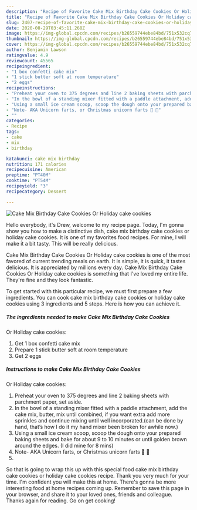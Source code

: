 ```yaml
---
description: "Recipe of Favorite Cake Mix Birthday Cake Cookies Or Holiday cake cookies"
title: "Recipe of Favorite Cake Mix Birthday Cake Cookies Or Holiday cake cookies"
slug: 2407-recipe-of-favorite-cake-mix-birthday-cake-cookies-or-holiday-cake-cookies
date: 2020-08-29T03:45:11.268Z
image: https://img-global.cpcdn.com/recipes/b26559744ebe84bd/751x532cq70/cake-mix-birthday-cake-cookies-or-holiday-cake-cookies-recipe-main-photo.jpg
thumbnail: https://img-global.cpcdn.com/recipes/b26559744ebe84bd/751x532cq70/cake-mix-birthday-cake-cookies-or-holiday-cake-cookies-recipe-main-photo.jpg
cover: https://img-global.cpcdn.com/recipes/b26559744ebe84bd/751x532cq70/cake-mix-birthday-cake-cookies-or-holiday-cake-cookies-recipe-main-photo.jpg
author: Benjamin Lawson
ratingvalue: 4.9
reviewcount: 45565
recipeingredient:
- "1 box confetti cake mix"
- "1 stick butter soft at room temperature"
- "2 eggs"
recipeinstructions:
- "Preheat your oven to 375 degrees and line 2 baking sheets with parchment paper, set aside."
- "In the bowl of a standing mixer fitted with a paddle attachment, add the cake mix, butter, mix until combined, if you want extra add more sprinkles and continue mixing until well incorporated.(can be done by hand, that’s how I do it my hand mixer been broken for awhile now.)"
- "Using a small ice cream scoop, scoop the dough onto your prepared baking sheets and bake for about 9 to 10 minutes or until golden brown around the edges. (I did mine for 8 mins)"
- "Note- AKA Unicorn farts, or Christmas unicorn farts 🦄 💨"
- ""
categories:
- Recipe
tags:
- cake
- mix
- birthday

katakunci: cake mix birthday 
nutrition: 171 calories
recipecuisine: American
preptime: "PT40M"
cooktime: "PT54M"
recipeyield: "3"
recipecategory: Dessert

---
```



![Cake Mix Birthday Cake Cookies
Or Holiday cake cookies](https://img-global.cpcdn.com/recipes/b26559744ebe84bd/751x532cq70/cake-mix-birthday-cake-cookies-or-holiday-cake-cookies-recipe-main-photo.jpg)

Hello everybody, it's Drew, welcome to my recipe page. Today, I'm gonna show you how to make a distinctive dish, cake mix birthday cake cookies
or holiday cake cookies. It is one of my favorites food recipes. For mine, I will make it a bit tasty. This will be really delicious.



Cake Mix Birthday Cake Cookies
Or Holiday cake cookies is one of the most favored of current trending meals on earth. It is simple, it is quick, it tastes delicious. It is appreciated by millions every day. Cake Mix Birthday Cake Cookies
Or Holiday cake cookies is something that I've loved my entire life. They're fine and they look fantastic.


To get started with this particular recipe, we must first prepare a few ingredients. You can cook cake mix birthday cake cookies
or holiday cake cookies using 3 ingredients and 5 steps. Here is how you can achieve it.

<!--inarticleads1-->

##### The ingredients needed to make Cake Mix Birthday Cake Cookies
Or Holiday cake cookies:

1. Get 1 box confetti cake mix
1. Prepare 1 stick butter soft at room temperature
1. Get 2 eggs




<!--inarticleads2-->

##### Instructions to make Cake Mix Birthday Cake Cookies
Or Holiday cake cookies:

1. Preheat your oven to 375 degrees and line 2 baking sheets with parchment paper, set aside.
1. In the bowl of a standing mixer fitted with a paddle attachment, add the cake mix, butter, mix until combined, if you want extra add more sprinkles and continue mixing until well incorporated.(can be done by hand, that’s how I do it my hand mixer been broken for awhile now.)
1. Using a small ice cream scoop, scoop the dough onto your prepared baking sheets and bake for about 9 to 10 minutes or until golden brown around the edges. (I did mine for 8 mins)
1. Note- AKA Unicorn farts, or Christmas unicorn farts 🦄 💨
1. 




So that is going to wrap this up with this special food cake mix birthday cake cookies
or holiday cake cookies recipe. Thank you very much for your time. I'm confident you will make this at home. There's gonna be more interesting food at home recipes coming up. Remember to save this page in your browser, and share it to your loved ones, friends and colleague. Thanks again for reading. Go on get cooking!
